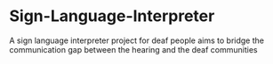 # Sign-Language-Interpreter
A sign language interpreter project for deaf people aims to bridge the communication gap between the hearing and the deaf communities
